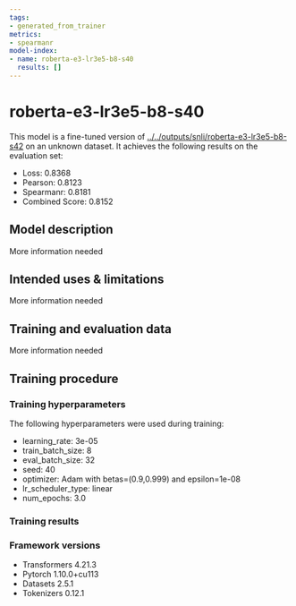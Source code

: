 ```yaml
---
tags:
- generated_from_trainer
metrics:
- spearmanr
model-index:
- name: roberta-e3-lr3e5-b8-s40
  results: []
---
```


<!-- This model card has been generated automatically according to the information the Trainer had access to. You
should probably proofread and complete it, then remove this comment. -->

# roberta-e3-lr3e5-b8-s40

This model is a fine-tuned version of [../../outputs/snli/roberta-e3-lr3e5-b8-s42](https://huggingface.co/../../outputs/snli/roberta-e3-lr3e5-b8-s42) on an unknown dataset.
It achieves the following results on the evaluation set:
- Loss: 0.8368
- Pearson: 0.8123
- Spearmanr: 0.8181
- Combined Score: 0.8152

## Model description

More information needed

## Intended uses & limitations

More information needed

## Training and evaluation data

More information needed

## Training procedure

### Training hyperparameters

The following hyperparameters were used during training:
- learning_rate: 3e-05
- train_batch_size: 8
- eval_batch_size: 32
- seed: 40
- optimizer: Adam with betas=(0.9,0.999) and epsilon=1e-08
- lr_scheduler_type: linear
- num_epochs: 3.0

### Training results



### Framework versions

- Transformers 4.21.3
- Pytorch 1.10.0+cu113
- Datasets 2.5.1
- Tokenizers 0.12.1
